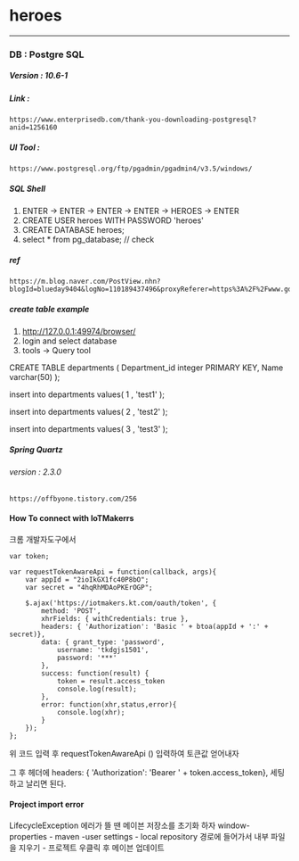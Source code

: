 # heroes 
---

### DB : Postgre SQL
##### Version : 10.6-1
##### Link : 
	https://www.enterprisedb.com/thank-you-downloading-postgresql?anid=1256160
##### UI Tool : 
	https://www.postgresql.org/ftp/pgadmin/pgadmin4/v3.5/windows/

##### SQL Shell
1. ENTER -> ENTER -> ENTER -> ENTER -> HEROES -> ENTER
2. CREATE USER heroes WITH PASSWORD 'heroes'
3. CREATE DATABASE heroes;
4. select * from pg_database;	// check

##### ref
	https://m.blog.naver.com/PostView.nhn?blogId=blueday9404&logNo=110189437496&proxyReferer=https%3A%2F%2Fwww.google.co.kr%2F

##### create table example
1. http://127.0.0.1:49974/browser/
2. login and select database
3. tools ->  Query tool


CREATE TABLE departments (
    Department_id   integer PRIMARY KEY,
    Name        varchar(50)
);

insert into departments values( 1 , 'test1' );

insert into departments values( 2 , 'test2' );

insert into departments values( 3 , 'test3' );


##### Spring Quartz
###### version : 2.3.0
	https://offbyone.tistory.com/256
	
	
#### How To connect with IoTMakerrs
크롬 개발자도구에서 
```
var token;

var requestTokenAwareApi = function(callback, args){
	var appId = "2ioIkGX1fc40P8bO";
	var secret = "4hqRhMDAoPKErOGP";

	$.ajax('https://iotmakers.kt.com/oauth/token', {
		method: 'POST',
		xhrFields: { withCredentials: true },
		headers: { 'Authorization': 'Basic ' + btoa(appId + ':' + secret)},
		data: { grant_type: 'password',
			username: 'tkdgjs1501',
			password: '***'
		},
		success: function(result) {
			token = result.access_token
			console.log(result);
		},
		error: function(xhr,status,error){
			console.log(xhr);
		}
	});
};
```
위 코드 입력 후 requestTokenAwareApi () 입력하여 토큰값 얻어내자

그 후 헤더에 headers: { 'Authorization': 'Bearer ' + token.access_token}, 세팅하고 날리면 된다.



#### Project import error
LifecycleException 에러가 뜰 땐 메이븐 저장소를 초기화 하자
window- properties - maven -user settings - local repository 경로에 들어가서 내부 파일을 지우기 -  프로젝트 우클릭 후  메이븐 업데이트

	